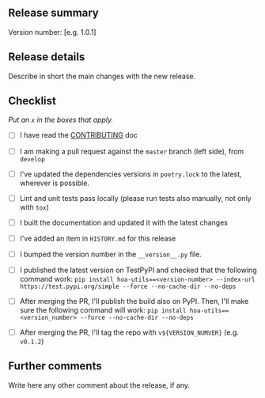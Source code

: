 ## Release summary

Version number: [e.g. 1.0.1]

## Release details

Describe in short the main changes with the new release.

## Checklist

_Put an `x` in the boxes that apply._

- [ ] I have read the [CONTRIBUTING](../master/CONTRIBUTING.rst) doc
- [ ] I am making a pull request against the `master` branch (left side), from `develop`
- [ ] I've updated the dependencies versions in `poetry.lock` to the latest, wherever is possible.
- [ ] Lint and unit tests pass locally (please run tests also manually, not only with `tox`)
- [ ] I built the documentation and updated it with the latest changes
- [ ] I've added an item in `HISTORY.md` for this release
- [ ] I bumped the version number in the `__version__.py` file.
- [ ] I published the latest version on TestPyPI and checked that the following command work:
       ```pip install hoa-utils==<version-number> --index-url https://test.pypi.org/simple --force --no-cache-dir --no-deps```
- [ ] After merging the PR, I'll publish the build also on PyPI. Then, I'll make sure the following
      command will work:
      ```pip install hoa-utils==<version_number> --force --no-cache-dir --no-deps```  
- [ ] After merging the PR, I'll tag the repo with `v${VERSION_NUMVER}` (e.g. `v0.1.2`)


## Further comments

Write here any other comment about the release, if any.
